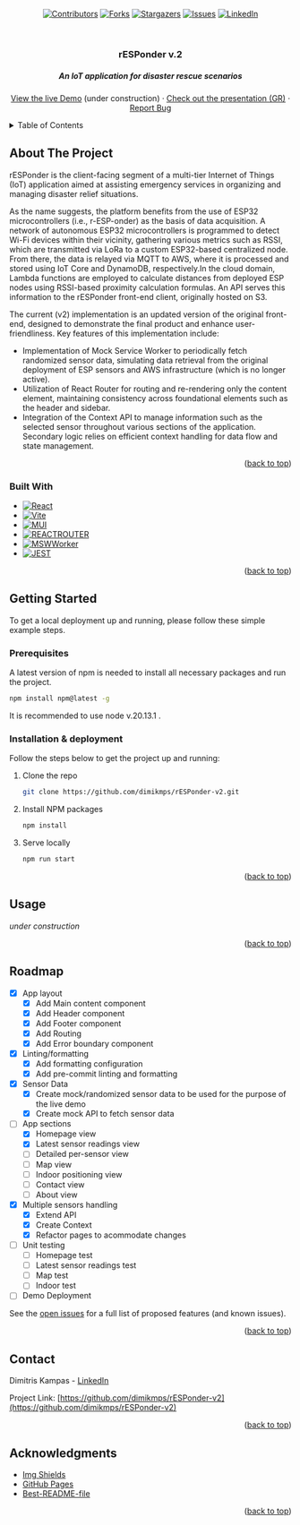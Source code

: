 <!-- Improved compatibility of back to top link: :  -->
<a name="readme-top"></a>


<!-- PROJECT SHIELDS -->
<div align="center">

[![Contributors][contributors-shield]][contributors-url]
[![Forks][forks-shield]][forks-url]
[![Stargazers][stars-shield]][stars-url]
[![Issues][issues-shield]][issues-url]
[![LinkedIn][linkedin-shield]][linkedin-url]

</div>

<br />
<div align="center">
  <h3 align="center">rESPonder v.2</h3>
 <h5>An IoT application for disaster rescue scenarios</h5>
  <p align="center">
    <a href="#e">View the live Demo</a> (under construction)
      ·
    <a href="https://www.youtube.com/watch?v=HHvTUP_yY_8&list=PLxXfXAgRtgEk2D5dS9H7aLmjYhCL_8AUJ">Check out the presentation (GR)</a>
    ·
    <a href="https://github.com/dimikmps/rESPonder-v2/issues/new?labels=bug">Report Bug</a>
  </p>
</div>



<!-- TABLE OF CONTENTS -->
<details>
  <summary>Table of Contents</summary>
  <ol>
    <li>
      <a href="#about-the-project">About The Project</a>
      <ul>
        <li><a href="#built-with">Built With</a></li>
      </ul>
    </li>
    <li>
      <a href="#getting-started">Getting Started</a>
      <ul>
        <li><a href="#prerequisites">Prerequisites</a></li>
        <li><a href="#installation--deployment">Installation</a></li>
      </ul>
    </li>
    <li><a href="#usage">Usage</a></li>
    <li><a href="#roadmap">Roadmap</a></li>
    <li><a href="#contact">Contact</a></li>
    <li><a href="#acknowledgments">Acknowledgments</a></li>
  </ol>
</details>



<!-- ABOUT THE PROJECT -->
## About The Project


rESPonder is the client-facing segment of a multi-tier Internet of Things (IoT) application aimed at assisting emergency services in organizing and managing disaster relief situations.

As the name suggests, the platform benefits from the use of ESP32 microcontrollers (i.e., r-ESP-onder) as the basis of data acquisition. A network of autonomous ESP32 microcontrollers is programmed to detect Wi-Fi devices within their vicinity, gathering various metrics such as RSSI, which are transmitted via LoRa to a custom ESP32-based centralized node. From there, the data is relayed via MQTT to AWS, where it is processed and stored using IoT Core and DynamoDB, respectively.In the cloud domain, Lambda functions are employed to calculate distances from deployed ESP nodes using RSSI-based proximity calculation formulas. An API serves this information to the rESPonder front-end client, originally hosted on S3.

The current (v2) implementation is an updated version of the original front-end, designed to demonstrate the final product and enhance user-friendliness. Key features of this implementation include:

- Implementation of Mock Service Worker to periodically fetch randomized sensor data, simulating data retrieval from the original deployment of ESP sensors and AWS infrastructure (which is no longer active).
- Utilization of React Router for routing and re-rendering only the content element, maintaining consistency across foundational elements such as the header and sidebar.
- Integration of the Context API to manage information such as the selected sensor throughout various sections of the application. Secondary logic relies on efficient context handling for data flow and state management.


<p align="right">(<a href="#readme-top">back to top</a>)</p>



### Built With

* [![React][React.js]][React-url]
* [![Vite][Vite]][Vite-url]
* [![MUI][MUI]][MUI-url]
* [![REACTROUTER][REACTROUTER]][REACTROUTER-url]
* [![MSWWorker][MSW]][MSW-url]
* [![JEST][JEST]][JEST-url]



<p align="right">(<a href="#readme-top">back to top</a>)</p>



<!-- GETTING STARTED -->
## Getting Started

To get a local deployment up and running, please follow these simple example steps.

### Prerequisites

A latest version of npm is needed to install all necessary packages and run the project.

  ```sh
  npm install npm@latest -g
  ```

It is recommended to use node v.20.13.1 .


### Installation & deployment

Follow the steps below to get the project up and running:

1. Clone the repo
   ```sh
   git clone https://github.com/dimikmps/rESPonder-v2.git
   ```
2. Install NPM packages
   ```sh
   npm install
   ```
3. Serve locally
   ```js
   npm run start
   ```



<p align="right">(<a href="#readme-top">back to top</a>)</p>



<!-- USAGE EXAMPLES -->
## Usage

*under construction*



<p align="right">(<a href="#readme-top">back to top</a>)</p>



<!-- ROADMAP -->
## Roadmap

- [x] App layout
  - [x] Add Main content component 
  - [x] Add Header component
  - [x] Add Footer component
  - [x] Add Routing
  - [x] Add Error boundary component
- [x] Linting/formatting
  - [x] Add formatting configuration
  - [x] Add pre-commit linting and formatting
- [x] Sensor Data
  - [x] Create mock/randomized sensor data to be used for the purpose of the live demo
  - [x] Create mock API to fetch sensor data
- [ ] App sections
  - [x] Homepage view
  - [x] Latest sensor readings view
  - [ ] Detailed per-sensor view
  - [ ] Map view
  - [ ] Indoor positioning view
  - [ ] Contact view
  - [ ] About view
- [x] Multiple sensors handling
  - [x] Extend API
  - [x] Create Context 
  - [x] Refactor pages to acommodate changes
- [ ] Unit testing
  - [ ] Homepage test
  - [ ] Latest sensor readings test
  - [ ] Map test
  - [ ] Indoor test

- [ ] Demo Deployment

See the [open issues](https://github.com/dimikmps/rESPonder-v2/issues) for a full list of proposed features (and known issues).

<p align="right">(<a href="#readme-top">back to top</a>)</p>



<!-- CONTACT -->
## Contact

Dimitris Kampas - [LinkedIn][linkedin-url]

Project Link: [https://github.com/dimikmps/rESPonder-v2](https://github.com/dimikmps/rESPonder-v2)

<p align="right">(<a href="#readme-top">back to top</a>)</p>



<!-- ACKNOWLEDGMENTS -->
## Acknowledgments

* [Img Shields](https://shields.io)
* [GitHub Pages](https://pages.github.com)
* [Best-README-file](https://github.com/othneildrew/Best-README-Template)

<p align="right">(<a href="#readme-top">back to top</a>)</p>



<!-- PROJECT SHIELDS -->

[contributors-shield]: https://img.shields.io/github/contributors/dimikmps/rESPonder-v2.svg?style=for-the-badge
[contributors-url]: https://github.com/dimikmps/rESPonder-v2/graphs/contributors

[forks-shield]: https://img.shields.io/github/forks/dimikmps/rESPonder-v2.svg?style=for-the-badge
[forks-url]: https://github.com/dimikmps/rESPonder-v2/network/members

[stars-shield]: https://img.shields.io/github/stars/dimikmps/rESPonder-v2.svg?style=for-the-badge
[stars-url]: https://github.com//dimikmps/rESPonder-v2/stargazers

[issues-shield]: https://img.shields.io/github/issues/dimikmps/rESPonder-v2.svg?style=for-the-badge
[issues-url]: https://github.com/dimikmps/rESPonder-v2/issues

[linkedin-shield]: https://img.shields.io/badge/-LinkedIn-black.svg?style=for-the-badge&logo=linkedin&colorB=555
[linkedin-url]: https://www.linkedin.com/in/dkampas


<!-- MARKDOWN LINKS & IMAGES -->

[React.js]: https://img.shields.io/badge/React-20232A?style=for-the-badge&logo=react&logoColor=61DAFB
[React-url]: https://reactjs.org/

[Vite]: https://img.shields.io/badge/-vite-js?style=for-the-badge&logo=vite&logoColor=white&color=%23646CFF
[Vite-url]: https://vitejs.dev/

[MUI]: https://img.shields.io/badge/-mui-js?style=for-the-badge&logo=mui&logoColor=white&color=%23007FFF
[MUI-url]: https://mui.com/

[MSW]: https://img.shields.io/badge/-msw-js?style=for-the-badge&logo=mockserviceworker&logoColor=white&color=%23FF6A33
[MSW-url]: https://mswjs.io/

[JEST]: https://img.shields.io/badge/-jest-js?style=for-the-badge&logo=jest&logoColor=white&color=%23C21325
[JEST-url]: https://jestjs.io/

[REACTROUTER]: https://img.shields.io/badge/-reactrouter-js?style=for-the-badge&logo=reactrouter&logoColor=white&color=%23CA4245
[REACTROUTER-url]: https://reactrouter.com